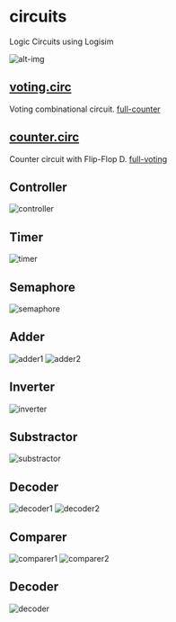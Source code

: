 # circuits
Logic Circuits using Logisim

![alt-img](./circuits.jpeg)

## [voting.circ](./voting.circ)
Voting combinational circuit.
[full-counter](./full-counter.png)

## [counter.circ](./counter.circ)
Counter circuit with Flip-Flop D.
[full-voting](./full-voting.png)

## Controller

![controller](./controller.png)

## Timer

![timer](./timer.png)

## Semaphore

![semaphore](./semaphore.png)

## Adder

![adder1](./adder1.png)
![adder2](./adder2.png)

## Inverter

![inverter](./invertir.png)

## Substractor

![substractor](./substractor.png)

## Decoder

![decoder1](./decoder1.png)
![decoder2](./decoder2.png)

## Comparer

![comparer1](./comparer1.png)
![comparer2](./comparer2.png)

## Decoder

![decoder](./decoder.png)
